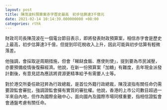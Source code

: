 ```yaml
---
layout: post
title: 陳茂波料預算案赤字歷史最高　初步估算達3千億元
date: 2021-02-14 10:14:39.000000000 +08:00
categories: rthk
---
```


財政司司長陳茂波在一個電台節目表示，即將發表財政預算案，相信赤字會是歷史上最高，初步估算達3千億，但提到印花稅收入上升，因此可能與初步估算有輕微落差。

他強調，會採取逆周期措施，但會「睇餸食飯、應使則使」，提到要為市民減壓，亦要預備疫情後復蘇經濟。他說，在新一份預算案「加糖」有難度，去年現金派發計劃後，有意見認為應該將資源更精準給予有需要人士等。

對於港交所委任歐冠昇為行政總裁，是首位外籍行政總裁，陳茂波指有關任命仍需要證監會審批，強調證監會擁有實質的審批權。他說，香港的上市公司數目超過一半來自內地，但作為國際金融中心，面向國內及國際市場同樣重要，指相信證監會會通盤考慮有關任命。
